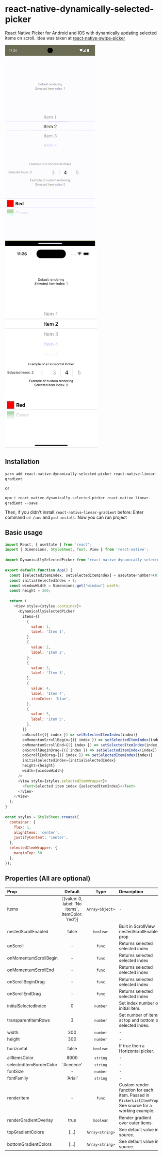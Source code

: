 # react-native-dynamically-selected-picker

React Native Picker for Android and IOS with dynamically updating selected items on scroll.
Idea was taken at [react-native-swipe-picker]( https://github.com/ninio/react-native-swipe-picker
)

![Android](README/android.gif)
![Ios](README/ios.gif)

## Installation

`yarn add react-native-dynamically-selected-picker react-native-linear-gradient`

or

`npm i react-native-dynamically-selected-picker react-native-linear-gradient --save`

Then, if you didn't install `react-native-linear-gradient` before: Enter command `cd /ios` and `pod install`. Now you can run project

## Basic usage

```javascript
import React, { useState } from 'react';
import { Dimensions, StyleSheet, Text, View } from 'react-native';

import DynamicallySelectedPicker from 'react-native-dynamically-selected-picker';

export default function App() {
  const [selectedItemIndex, setSelectedItemIndex] = useState<number>(0);
  const initialSelectedIndex = 1;
  const windowWidth = Dimensions.get('window').width;
  const height = 300;

  return (
    <View style={styles.container}>
      <DynamicallySelectedPicker
        items={[
          {
            value: 1,
            label: 'Item 1',
          },
          {
            value: 2,
            label: 'Item 2',
          },
          {
            value: 3,
            label: 'Item 3',
          },
          {
            value: 4,
            label: 'Item 4',
            itemColor: 'blue',
          },
          {
            value: 5,
            label: 'Item 5',
          },
        ]}
        onScroll={({ index }) => setSelectedItemIndex(index)}
        onMomentumScrollBegin={({ index }) => setSelectedItemIndex(index)}
        onMomentumScrollEnd={({ index }) => setSelectedItemIndex(index)}
        onScrollBeginDrag={({ index }) => setSelectedItemIndex(index)}
        onScrollEndDrag={({ index }) => setSelectedItemIndex(index)}
        initialSelectedIndex={initialSelectedIndex}
        height={height}
        width={windowWidth}
      />
      <View style={styles.selectedItemWrapper}>
        <Text>Selected item index {selectedItemIndex}</Text>
      </View>
    </View>
  );
}

const styles = StyleSheet.create({
  container: {
    flex: 1,
    alignItems: 'center',
    justifyContent: 'center',
  },
  selectedItemWrapper: {
    marginTop: 50
  },
});
```

## Properties (All are optional)

| Prop           |     Default     |   Type   | Description                                                                                                 |
| :------------- | :-------------: | :------: | :---------------------------------------------------------------------------------------------------------- |
| items     |     [{value: 0, label: 'No items', itemColor: 'red'}]       |  `Array<object>` | - |
| nestedScrollEnabled     |      false       |  `boolean` | Built in ScrollView nestedScrollEnabled prop |
| onScroll     |      -       |  `func` | Returns selected selected index  |
| onMomentumScrollBegin     |      -       |  `func` | Returns selected selected index  |
| onMomentumScrollEnd     |      -       |  `func` | Returns selected selected index  |
| onScrollBeginDrag     |      -       |  `func` | Returns selected selected index  |
| onScrollEndDrag     |      -       |  `func` | Returns selected selected index  |
| initialSelectedIndex          |        0        | `number` | Set index number of initial item.                                                                              |
| transparentItemRows   |     3      |  `number`  | Set number of items at top and bottom of selected index.                                                                |
| width   |     300      |  `number`  | -                                                                |
| height   |     300      |  `number`  | -                                                                |
| horizontal | false | `boolean` | If true then a Horizontal picker.|
| allItemsColor          |      #000       |  `string`  | - |
| selectedItemBorderColor          |      '#cecece'       |  `string`  | - |
| fontSize          |      -       |  `number`  | - |
| fontFamily          |     'Arial'       |  `string`  | - |
| renderItem | - | `func` | Custom render function for each item. Passed in `PickerListItemProps` See source for a working example. |
| renderGradientOverlay | true | `boolean` | Render gradient over outer items. |
| topGradientColors | [...] |  `Array<string>`  | See default value in source. |
| bottomGradientColors | [...] |  `Array<string>`  | See default value in source. |

